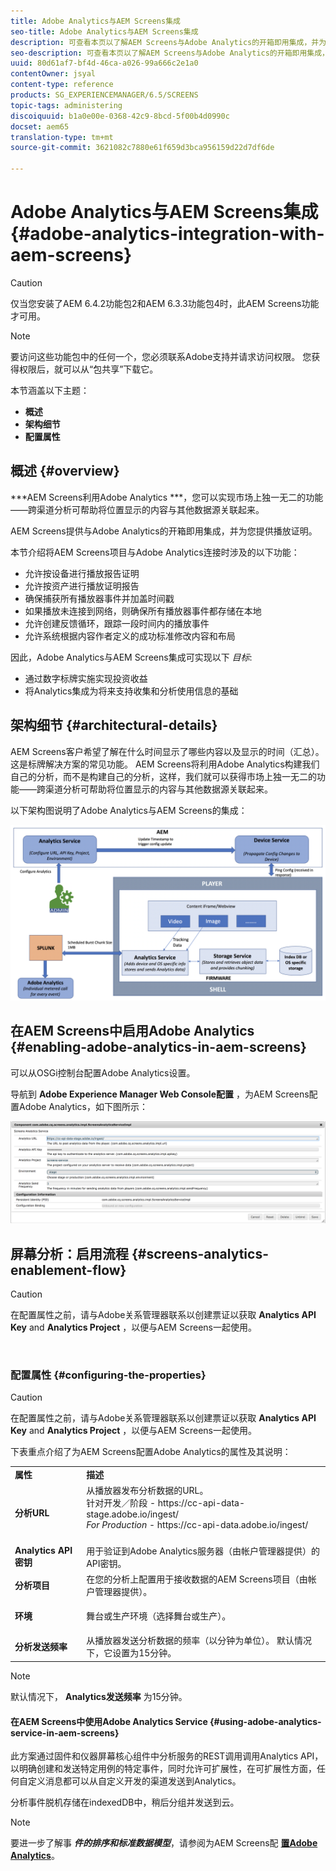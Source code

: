 ```yaml
---
title: Adobe Analytics与AEM Screens集成
seo-title: Adobe Analytics与AEM Screens集成
description: 可查看本页以了解AEM Screens与Adobe Analytics的开箱即用集成，并为您提供播放证明。
seo-description: 可查看本页以了解AEM Screens与Adobe Analytics的开箱即用集成，并为您提供播放证明。
uuid: 80d61af7-bf4d-46ca-a026-99a666c2e1a0
contentOwner: jsyal
content-type: reference
products: SG_EXPERIENCEMANAGER/6.5/SCREENS
topic-tags: administering
discoiquuid: b1a0e00e-0368-42c9-8bcd-5f00b4d0990c
docset: aem65
translation-type: tm+mt
source-git-commit: 3621082c7880e61f659d3bca956159d22d7df6de

---
```



# Adobe Analytics与AEM Screens集成 {#adobe-analytics-integration-with-aem-screens}

>[!CAUTION]
>
>仅当您安装了AEM 6.4.2功能包2和AEM 6.3.3功能包4时，此AEM Screens功能才可用。

>[!NOTE]
>要访问这些功能包中的任何一个，您必须联系Adobe支持并请求访问权限。 您获得权限后，就可以从“包共享”下载它。

本节涵盖以下主题：

* **概述**
* **架构细节**
* **配置属性**

## 概述 {#overview}

***AEM Screens利用Adobe Analytics ***，您可以实现市场上独一无二的功能——跨渠道分析可帮助将位置显示的内容与其他数据源关联起来。

AEM Screens提供与Adobe Analytics的开箱即用集成，并为您提供播放证明。

本节介绍将AEM Screens项目与Adobe Analytics连接时涉及的以下功能：

* 允许按设备进行播放报告证明
* 允许按资产进行播放证明报告
* 确保捕获所有播放器事件并加盖时间戳
* 如果播放未连接到网络，则确保所有播放器事件都存储在本地
* 允许创建反馈循环，跟踪一段时间内的播放事件
* 允许系统根据内容作者定义的成功标准修改内容和布局

因此，Adobe Analytics与AEM Screens集成可实现以下 *目标*:

* 通过数字标牌实施实现投资收益
* 将Analytics集成为将来支持收集和分析使用信息的基础

## 架构细节 {#architectural-details}

AEM Screens客户希望了解在什么时间显示了哪些内容以及显示的时间（汇总）。 这是标牌解决方案的常见功能。 AEM Screens将利用Adobe Analytics构建我们自己的分析，而不是构建自己的分析，这样，我们就可以获得市场上独一无二的功能——跨渠道分析可帮助将位置显示的内容与其他数据源关联起来。

以下架构图说明了Adobe Analytics与AEM Screens的集成：

![screen_shot_2018-09-12at85611am](assets/screen_shot_2018-09-12at85611am.png)

## 在AEM Screens中启用Adobe Analytics {#enabling-adobe-analytics-in-aem-screens}

可以从OSGi控制台配置Adobe Analytics设置。

导航到 **Adobe Experience Manager Web Console配置** ，为AEM Screens配置Adobe Analytics，如下图所示：

![screen_shot_2018-09-04at25550pm](assets/screen_shot_2018-09-04at25550pm.png)

## 屏幕分析：启用流程 {#screens-analytics-enablement-flow}

>[!CAUTION]
>
>在配置属性之前，请与Adobe关系管理器联系以创建票证以获取 **Analytics API Key** and **Analytics Project** ，以便与AEM Screens一起使用。

![]()

### 配置属性 {#configuring-the-properties}

>[!CAUTION]
>
>在配置属性之前，请与Adobe关系管理器联系以创建票证以获取 **Analytics API Key** and **Analytics Project** ，以便与AEM Screens一起使用。

下表重点介绍了为AEM Screens配置Adobe Analytics的属性及其说明：

<table>
 <tbody>
  <tr>
   <td><strong>属性</strong></td>
   <td><strong>描述</strong></td>
  </tr>
  <tr>
   <td><strong>分析URL</strong></td>
   <td>从播放器发布分析数据的URL。 <br>
   针对开发／阶段</em> - https://cc-api-data-stage.adobe.io/ingest/<br /> <em>For Production</em> - https://cc-api-data.adobe.io/ingest/</em><br /> <br /></td>
  </tr>
  <tr>
   <td><strong>Analytics API密钥</strong></td>
   <td>用于验证到Adobe Analytics服务器（由帐户管理器提供）的API密钥。</td>
  </tr>
  <tr>
   <td><strong>分析项目</strong></td>
   <td>在您的分析上配置用于接收数据的AEM Screens项目（由帐户管理器提供）。</td>
  </tr>
  <tr>
   <td><strong>环境</strong></td>
   <td><p>舞台或生产环境（选择舞台或生产）。</p></td>
  </tr>
  <tr>
   <td><strong>分析发送频率</strong></td>
   <td>从播放器发送分析数据的频率（以分钟为单位）。 默认情况下，它设置为15分钟。</td>
  </tr>
 </tbody>
</table>

>[!NOTE]
>
>默认情况下， **Analytics发送频率** 为15分钟。

#### 在AEM Screens中使用Adobe Analytics Service {#using-adobe-analytics-service-in-aem-screens}

此方案通过固件和仪器屏幕核心组件中分析服务的REST调用调用Analytics API，以明确创建和发送特定用例的特定事件，同时允许可扩展性，在可扩展性方面，任何自定义消息都可以从自定义开发的渠道发送到Analytics。

分析事件脱机存储在indexedDB中，稍后分组并发送到云。

>[!NOTE]
>
>要进一步了解事 ***件的排序&#x200B;***和标***准数据模型***，请参阅为AEM Screens配 **[置Adobe Analytics](configuring-adobe-analytics-aem-screens.md)**。

